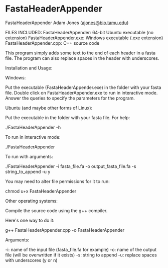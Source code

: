 # FastaHeaderAppender
FastaHeaderAppender
Adam Jones (ajones@bio.tamu.edu)

FILES INCLUDED:
FastaHeaderAppender: 64-bit Ubuntu executable (no extension)
FastaHeaderAppender.exe: Windows executable (.exe extension)
FastaHeaderAppender.cpp: C++ source code

This program simply adds some text to the end of each header in
a fasta file.  The program can also replace spaces in the header
with underscores.


Installation and Usage:


Windows: 

Put the executable (FastaHeaderAppender.exe) in the folder with 
your fasta file.  Double click on FastaHeaderAppender.exe to run
in interactive mode.  Answer the queries to specify the parameters
for the program.


Ubuntu (and maybe other forms of Linux):

Put the executable in the folder with your fasta file.  For help:

./FastaHeaderAppender -h

To run in interactive mode:

./FastaHeaderAppender

To run with arguments:

./FastaHeaderAppender -i fasta_file.fa -o output_fasta_file.fa -s string_to_append -u y

You may need to alter file permissions for it to run:

chmod u+x FastaHeaderAppender



Other operating systems:

Compile the source code using the g++ compiler.

Here's one way to do it:

g++ FastaHeaderAppender.cpp -o FastaHeaderAppender


Arguments:

-i:	name of the input file (fasta_file.fa for example)
-o:	name of the output file (will be overwritten if it exists)
-s:	string to append
-u:	replace spaces with underscores (y or n)
